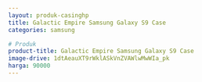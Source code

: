 ```yaml
---
layout: produk-casinghp
title: Galactic Empire Samsung Galaxy S9 Case
categories: samsung

# Produk
product-title: Galactic Empire Samsung Galaxy S9 Case
image-drive: 1dtAeauXT9rWklASkVnZVAWlwMwWIa_pk
harga: 90000
---
```

